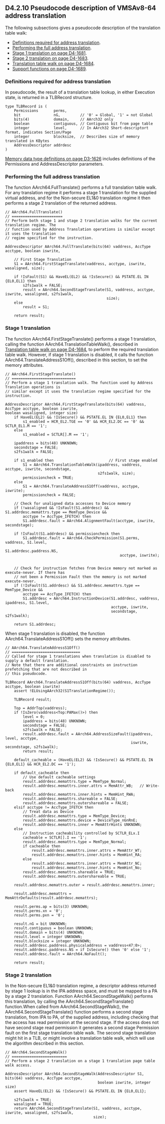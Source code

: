 ## D4.2.10 Pseudocode description of VMSAv8-64 address translation

The following subsections gives a pseudocode description of the translation table walk:
* [Definitions required for address translation](#).
* [Performing the full address translation](#).
* [Stage 1 translation on page D4-1681](#).
* [Stage 2 translation on page D4-1683](#).
* [Translation table walk on page D4-1684](#).
* [Support functions on page D4-1689](#).

### Definitions required for address translation

In pseudocode, the result of a translation table lookup, in either Execution state, is returned in a TLBRecord structure.
```
type TLBRecord is (
    Permissions       perms,
    bit               nG,         // '0' = Global, '1' = not Global
    bits(4)           domain,     // AArch32 only
    boolean           contiguous, // Contiguous bit from page table
    integer           level,      // In AArch32 Short-descriptort format, indicates Section/Page
    integer           blocksize,  // Describes size of memory translated in KBytes
    AddressDescriptor addrdesc
)
```

[Memory data type definitions on page D3-1626](#) includes definitions of the Permissions and AddressDescriptor parameters.

### Performing the full address translation

The function AArch64.FullTranslate() performs a full translation table walk. For any translation regime it performs a stage 1 translation for the supplied virtual address, and for the Non-secure EL1&0 translation regime it then performs a stage 2 translation of the returned address.

```
// AArch64.FullTranslate()
// =======================
// Perform both stage 1 and stage 2 translation walks for the current translation regime. The 
// function used by Address Translation operations is similar except it uses the translation 
// regime specified for the instruction.

AddressDescriptor AArch64.FullTranslate(bits(64) vaddress, AccType acctype, boolean iswrite,

    // First Stage Translation
    S1 = AArch64.FirstStageTranslate(vaddress, acctype, iswrite, wasaligned, size);

    if !IsFault(S1) && HaveEL(EL2) && !IsSecure() && PSTATE.EL IN {EL0,EL1} then
        s2fs1walk = FALSE;
        result = AArch64.SecondStageTranslate(S1, vaddress, acctype, iswrite, wasaligned, s2fs1walk,
                                              size);
    else
        result = S1;
    
    return result;
```

### Stage 1 translation

The function AArch64.FirstStageTranslate() performs a stage 1 translation, calling the function AArch64.TranslationTableWalk(), described in [Translation table walk on page D4-1684](#), to perform the required translation table walk. However, if stage 1 translation is disabled, it calls the function AArch64.TranslateAddressS1Off(), described in this section, to set the memory attributes.

```
// AArch64.FirstStageTranslate()
// =============================
// Perform a stage 1 translation walk. The function used by Address Translation operations is 
// similar except it uses the translation regime specified for the instruction.

AddressDescriptor AArch64.FirstStageTranslate(bits(64) vaddress, AccType acctype, boolean iswrite,                                                boolean wasaligned, integer size)
    if HaveEL(EL2) && !IsSecure() && PSTATE.EL IN {EL0,EL1} then
        s1_enabled = HCR_EL2.TGE == '0' && HCR_EL2.DC == '0' && SCTLR_EL1.M == '1';
    else
        s1_enabled = SCTLR[].M == '1';
        
    ipaddress = bits(48) UNKNOWN; 
    secondstage = FALSE;
    s2fs1walk = FALSE;
    
    if s1_enabled then                         // First stage enabled
        S1 = AArch64.TranslationTableWalk(ipaddress, vaddress, acctype, iswrite, secondstage,
                                          s2fs1walk, size);
        permissioncheck = TRUE;
    else
        S1 = AArch64.TranslateAddressS1Off(vaddress, acctype, iswrite); 
        permissioncheck = FALSE;
    
    // Check for unaligned data accesses to Device memory
    if (!wasaligned && !IsFault(S1.addrdesc) && S1.addrdesc.memattrs.type == MemType_Device &&
        acctype != AccType_IFETCH) then
        S1.addrdesc.fault = AArch64.AlignmentFault(acctype, iswrite, secondstage);
        
    if !IsFault(S1.addrdesc) && permissioncheck then
        S1.addrdesc.fault = AArch64.CheckPermission(S1.perms, vaddress, S1.level,
                                                    S1.addrdesc.paddress.NS,
                                                    acctype, iswrite);
                                                    
    
    // Check for instruction fetches from Device memory not marked as execute-never. If there has
    // not been a Permission Fault then the memory is not marked execute-never.
    if (!IsFault(S1.addrdesc) && S1.addrdesc.memattrs.type == MemType_Device &&
        acctype == AccType_IFETCH) then
        S1.addrdesc = AArch64.InstructionDevice(S1.addrdesc, vaddress, ipaddress, S1.level,
                                                acctype, iswrite,
                                                secondstage, s2fs1walk);
    
    return S1.addrdesc;
```

When stage 1 translation is disabled, the function AArch64.TranslateAddressS1Off() sets the memory attributes.

```
// AArch64.TranslateAddressS1Off()
// ===============================
// Called for stage 1 translations when translation is disabled to supply a default translation.
// Note that there are additional constraints on instruction prefetching that are not described in
// this pseudocode.

TLBRecord AArch64.TranslateAddressS1Off(bits(64) vaddress, AccType acctype, boolean iswrite)
    assert !ELUsingAArch32(S1TranslationRegime());
    
    TLBRecord result;
    
    Top = AddrTop(vaddress);
    if !IsZero(vaddress<Top:PAMax()>) then
        level = 0;
        ipaddress = bits(48) UNKNOWN;
        secondstage = FALSE;
        s2fs1walk = FALSE;
        result.addrdesc.fault = AArch64.AddressSizeFault(ipaddress, level, acctype,
                                                         iswrite, secondstage, s2fs1walk);
        return result;
    
    default_cacheable = (HaveEL(EL2) && !IsSecure() && PSTATE.EL IN {EL0,EL1} && HCR_EL2.DC == '1');
    
    if default_cacheable then
        // Use default cacheable settings 
        result.addrdesc.memattrs.type = MemType_Normal; 
        result.addrdesc.memattrs.inner.attrs = MemAttr_WB;   // Write-back
        result.addrdesc.memattrs.inner.hints = MemHint_RWA; 
        result.addrdesc.memattrs.shareable = FALSE; 
        result.addrdesc.memattrs.outershareable = FALSE;
    elsif acctype != AccType_IFETCH then
        // Treat data as Device
        result.addrdesc.memattrs.type = MemType_Device; 
        result.addrdesc.memattrs.device = DeviceType_nGnRnE; 
        result.addrdesc.memattrs.inner = MemAttrHints UNKNOWN;
    else
        // Instruction cacheability controlled by SCTLR_ELx.I 
        cacheable = SCTLR[].I == '1'; 
        result.addrdesc.memattrs.type = MemType_Normal;
        if cacheable then
            result.addrdesc.memattrs.inner.attrs = MemAttr_WT;
            result.addrdesc.memattrs.inner.hints = MemHint_RA;
        else
            result.addrdesc.memattrs.inner.attrs = MemAttr_NC;
            result.addrdesc.memattrs.inner.hints = MemHint_No;
        result.addrdesc.memattrs.shareable = TRUE; 
        result.addrdesc.memattrs.outershareable = TRUE;
    
    result.addrdesc.memattrs.outer = result.addrdesc.memattrs.inner;
    
    result.addrdesc.memattrs = MemAttrDefaults(result.addrdesc.memattrs);
    
    result.perms.ap = bits(3) UNKNOWN; 
    result.perms.xn = '0'; 
    result.perms.pxn = '0';
    
    result.nG = bit UNKNOWN;
    result.contiguous = boolean UNKNOWN;
    result.domain = bits(4) UNKNOWN;
    result.level = integer UNKNOWN;
    result.blocksize = integer UNKNOWN; 
    result.addrdesc.paddress.physicaladdress = vaddress<47:0>; 
    result.addrdesc.paddress.NS = if IsSecure() then '0' else '1'; 
    result.addrdesc.fault = AArch64.NoFault();
    
    return result;
```

### Stage 2 translation

In the Non-secure EL1&0 translation regime, a descriptor address returned by stage 1 lookup is in the IPA address space, and must be mapped to a PA by a stage 2 translation. Function AArch64.SecondStageWalk() performs this translation, by calling the AArch64.SecondStageTranslate() function.When called from AArch64.SecondStageWalk(), the AArch64.SecondStageTranslate() function performs a second stage translation, from IPA to PA, of the supplied address, including checking that the access has read permission at the second stage. If the access does not have second stage read permission it generates a second stage Permission fault on the first stage translation table walk. The second stage translation might hit in a TLB, or might involve a translation table walk, which will use the algorithm described in this section.

```
// AArch64.SecondStageWalk()
// =========================
// Perform a stage 2 translation on a stage 1 translation page table walk access.

AddressDescriptor AArch64.SecondStageWalk(AddressDescriptor S1, bits(64) vaddress, AccType acctype,
                                          boolean iswrite, integer size)
    assert HaveEL(EL2) && !IsSecure() && PSTATE.EL IN {EL0,EL1};
    
    s2fs1walk = TRUE;
    wasaligned = TRUE;
    return AArch64.SecondStageTranslate(S1, vaddress, acctype, iswrite, wasaligned, s2fs1walk,
                                        size);
```









